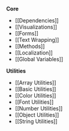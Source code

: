 **Core**
- [[Dependencies]]
- [[Visualizations]]
- [[Forms]]
- [[Text Wrapping]]
- [[Methods]]
- [[Localization]]
- [[Global Variables]]

**Utilities**
- [[Array Utilities]]
- [[Basic Utilities]]
- [[Color Utilities]]
- [[Font Utilities]]
- [[Number Utilities]]
- [[Object Utilities]]
- [[String Utilities]]
